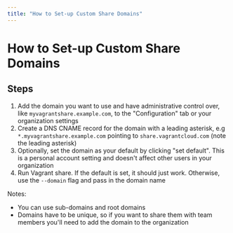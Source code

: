 ```yaml
---
title: "How to Set-up Custom Share Domains"
---
```

# How to Set-up Custom Share Domains

## Steps

1. Add the domain you want to use and have administrative control over, like
`myvagrantshare.example.com`, to the "Configuration" tab or your organization
settings
2. Create a DNS CNAME record for the domain with a leading asterisk, e.g `*.myvagrantshare.example.com` pointing to `share.vagrantcloud.com` (note the leading asterisk)
3. Optionally, set the domain as your default by clicking "set default". This is
a personal account setting and doesn't affect other users in your organization
4. Run Vagrant share. If the default is set, it should just work. Otherwise,
use the `--domain` flag and pass in the domain name

Notes:

- You can use sub-domains and root domains
- Domains have to be unique, so if you want to share them with team members
you'll need to add the domain to the organization

